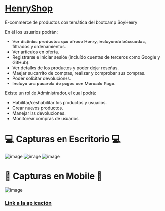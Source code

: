 # <a href="https://henry-shop.vercel.app/">HenryShop</a>
E-commerce de productos con temática del bootcamp SoyHenry

En él los usuarios podrán:
 - Ver distintos productos que ofrece Henry, incluyendo búsquedas, filtrados y ordenamientos.
 - Ver articulos en oferta.
 - Registrarse e Iniciar sesión (incluído cuentas de terceros como Google y GitHub).
 - Ver detalles de los productos y poder dejar reseñas.
 - Maejar su carrito de compras, realizar y comprobar sus compras.
 - Poder solicitar devoluciones.
 - Incluye una pasarela de pagos con Mercado Pago.
 
Existe un rol de Administrador, el cual podrá:
 - Habilitar/deshabilitar los productos y usuarios.
 - Crear nuevos productos. 
 - Manejar las devoluciones. 
 - Monitorear compras de usuarios
 
# 💻 Capturas en Escritorio 💻
![image](https://user-images.githubusercontent.com/72535215/205518146-bbe08a0d-d368-458e-967a-030104583977.png)
![image](https://user-images.githubusercontent.com/72535215/205518150-4132cdfb-884a-4491-8f8c-4b3e3f646700.png)
![image](https://user-images.githubusercontent.com/72535215/205518155-e9f7841f-bed9-4483-aa4a-90525dbce38e.png)

# 📱 Capturas en Mobile 📱
![image](https://user-images.githubusercontent.com/72535215/205518220-28f191be-e3f6-49bf-b54b-aecf434a0773.png)

### <a href="https://henry-shop.vercel.app/">Link a la aplicación</a>
